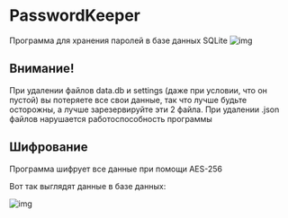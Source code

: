 # PasswordKeeper
Программа для хранения паролей в базе данных SQLite
![img](https://i.ibb.co/5MCt1SV/image.png)
## Внимание!
При удалении файлов data.db и settings (даже при условии, что он пустой) вы потеряете все свои данные, так что лучше будьте осторожны, а лучше зарезервируйте эти 2 файла. При удалении .json файлов нарушается работоспособность программы

## Шифрование

Программа шифрует все данные при помощи AES-256

Вот так выглядят данные в базе данных:

![img](https://i.ibb.co/cJCqH1G/image.png) 




